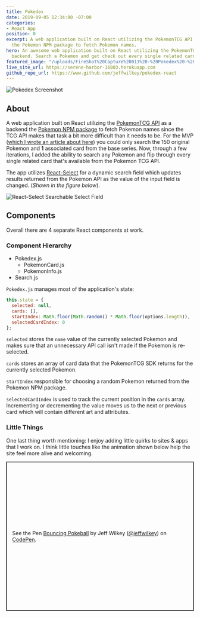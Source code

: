 ```yaml
---
title: Pokedex
date: 2019-09-05 12:34:00 -07:00
categories:
- React App
position: 0
excerpt: A web application built on React utilizing the PokemonTCG API as a backend
  the Pokemon NPM package to fetch Pokemon names.
hero: An awesome web application built on React utilizing the PokemonTCG API as a
  backend. Search a Pokemon and get check out every single related card and its stats.
featured_image: "/uploads/FireShot%20Capture%20013%20-%20Pokedex%20-%20serene-harbor-16803.herokuapp.com.png"
live_site_url: https://serene-harbor-16803.herokuapp.com
github_repo_url: https://www.github.com/jeffwilkey/pokedex-react
---
```


![Pokedex Screenshot](/uploads/FireShot%20Capture%20013%20-%20Pokedex%20-%20serene-harbor-16803.herokuapp.com.png)

## About

A web application built on React utilizing the [PokemonTCG API](https://pokemontcg.io) as a backend the [Pokemon NPM package](https://www.npmjs.com/package/pokemon) to fetch Pokemon names since the TCG API makes that task a bit more difficult than it needs to be. For the MVP ([which I wrote an article about here](https://dev.to/jeffwilkey/creating-a-simple-pokemon-card-displayer-in-react-3l78)) you could only search the 150 original Pokemon and **1** associated card from the base series. Now, through a few iterations, I added the ability to search any Pokemon and flip through every single related card that's available from the Pokemon TCG API.

The app utilizes [React-Select](https://react-select.com) for a dynamic search field which updates results returned from the Pokemon API as the value of the input field is changed. (*Shown in the figure below*).

![React-Select Searchable Select Field](/uploads/peuy4y8u56fbl5si1axl.png)

## Components

Overall there are 4 separate React components at work.

### Component Hierarchy

* Pokedex.js
  * PokemonCard.js
  * PokemonInfo.js
* Search.js

`Pokedex.js` manages most of the application's state:

``` javascript
this.state = {
  selected: null,
  cards: [],
  startIndex: Math.floor(Math.random() * Math.floor(options.length)),
  selectedCardIndex: 0
};
```

`selected` stores the `name` value of the currently selected Pokemon and makes sure that an unnecessary API call isn't made if the Pokemon is re-selected.

`cards` stores an array of card data that the PokemonTCG SDK returns for the currently selected Pokemon.

`startIndex` responsible for choosing a random Pokemon returned from the Pokemon NPM package.

`selectedCardIndex` is used to track the current position in the `cards` array. Incrementing or decrementing the value moves us to the next or previous card which will contain different art and attributes.

### Little Things
One last thing worth mentioning: I enjoy adding little quirks to sites & apps that I work on. I think little touches like the animation shown below help the site feel more alive and welcoming.

<p class="codepen" data-height="400" data-theme-id="light" data-default-tab="css,result" data-user="jeffwilkey" data-slug-hash="qBWPjKm" style="height: 400px; box-sizing: border-box; display: flex; align-items: center; justify-content: center; border: 2px solid; margin: 1em 0; padding: 1em;" data-pen-title="Bouncing Pokeball">
  <span>See the Pen <a href="https://codepen.io/jeffwilkey/pen/qBWPjKm/">
  Bouncing Pokeball</a> by Jeff Wilkey (<a href="https://codepen.io/jeffwilkey">@jeffwilkey</a>)
  on <a href="https://codepen.io">CodePen</a>.</span>
</p>
<script async src="https://static.codepen.io/assets/embed/ei.js"></script>